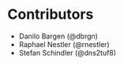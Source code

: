 # Contributors

- Danilo Bargen (@dbrgn)
- Raphael Nestler (@rnestler)
- Stefan Schindler (@dns2tuf8)
